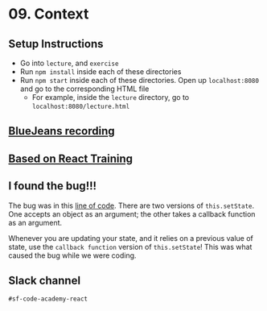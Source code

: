 # 09. Context

## Setup Instructions
  * Go into `lecture`, and `exercise`
  * Run `npm install` inside each of these directories
  * Run `npm start` inside each of these directories. Open up `localhost:8080` and go to the corresponding HTML file
    * For example, inside the `lecture` directory, go to `localhost:8080/lecture.html`

## [BlueJeans recording](https://bluejeans.com/s/8XLX2/)

## [Based on React Training](https://github.com/ReactTraining/react-workshop/tree/master/subjects/Context)

## I found the bug!!!
The bug was in this [line of code](https://ewegithub.sb.karmalab.net/anng/sf-code-academy-react/blob/master/09_Context/exercise/solution.js#L52-L57).
There are two versions of `this.setState`. One accepts an object as an argument; the other takes a callback function as an argument.

Whenever you are updating your state, and it relies on a previous value of state, use the `callback function` version of `this.setState`! This was what caused the bug while we were coding.

## Slack channel
`#sf-code-academy-react`
